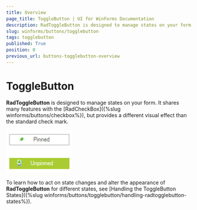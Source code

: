 ```yaml
---
title: Overview
page_title: ToggleButton | UI for WinForms Documentation
description: RadToggleButton is designed to manage states on your form. It shares many features with the RadCheckBox, but provides a different visual effect than the standard check mark. 
slug: winforms/buttons/togglebutton
tags: togglebutton
published: True
position: 0
previous_url: buttons-togglebutton-overview
---
```


# ToggleButton


__RadToggleButton__ is designed to manage states on your form. It shares many features with the [RadCheckBox]({%slug winforms/buttons/checkbox%}), but provides a different visual effect than the standard check mark. 

![buttons-togglebutton-overview 001](images/buttons-togglebutton-overview001.png)

To learn how to act on state changes and alter the appearance of __RadToggleButton__ for different states, see [Handling the ToggleButton States]({%slug winforms/buttons/togglebutton/handling-radtogglebutton-states%}).
